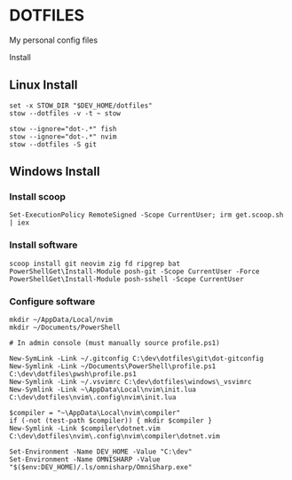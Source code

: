 # DOTFILES

My personal config files

Install 

## Linux Install

    set -x STOW_DIR "$DEV_HOME/dotfiles"
    stow --dotfiles -v -t ~ stow

    stow --ignore="dot-.*" fish
    stow --ignore="dot-.*" nvim
    stow --dotfiles -S git

## Windows Install
 
### Install scoop

    Set-ExecutionPolicy RemoteSigned -Scope CurrentUser; irm get.scoop.sh | iex

### Install software

    scoop install git neovim zig fd ripgrep bat
    PowerShellGet\Install-Module posh-git -Scope CurrentUser -Force
    PowerShellGet\Install-Module posh-sshell -Scope CurrentUser

### Configure software

    mkdir ~/AppData/Local/nvim
    mkdir ~/Documents/PowerShell

    # In admin console (must manually source profile.ps1)

    New-SymLink -Link ~/.gitconfig C:\dev\dotfiles\git\dot-gitconfig
    New-Symlink -Link ~/Documents\PowerShell\profile.ps1 C:\dev\dotfiles\pwsh\profile.ps1
    New-Symlink -Link ~/.vsvimrc C:\dev\dotfiles\windows\_vsvimrc
    New-Symlink -Link ~\AppData\Local\nvim\init.lua C:\dev\dotfiles\nvim\.config\nvim\init.lua

    $compiler = "~\AppData\Local\nvim\compiler"
    if (-not (test-path $compiler)) { mkdir $compiler }
    New-Symlink -Link $compiler\dotnet.vim C:\dev\dotfiles\nvim\.config\nvim\compiler\dotnet.vim

    Set-Environment -Name DEV_HOME -Value "C:\dev"
    Set-Environment -Name OMNISHARP -Value "$($env:DEV_HOME)/.ls/omnisharp/OmniSharp.exe"

